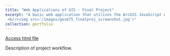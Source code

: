 ```yaml
---
title: "Web Applications of GIS - Final Project"
excerpt: "A basic web application that utilizes the ArcGIS JavaScript API.
 <br/><img src='/images/ges675_finalproj_screenshot.jpg'>"
collection: portfolio
---
```


<a href='ges675_finalproj/index.html' target='_blank'>Access html file</a>

Description of project workflow.
